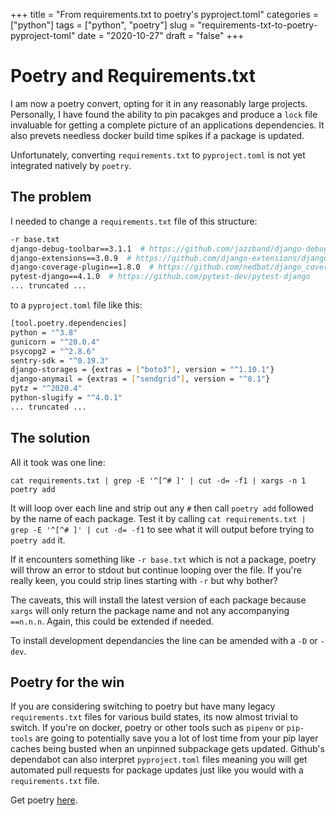 
+++
title = "From requirements.txt to poetry's pyproject.toml"
categories = ["python"]
tags = ["python", "poetry"]
slug = "requirements-txt-to-poetry-pyproject-toml"
date = "2020-10-27"
draft = "false"
+++

# Poetry and Requirements.txt

I am now a poetry convert, opting for it in any reasonably large projects. Personally, I have found the ability to pin pacakges and
produce a `lock` file invaluable for getting a complete picture of an applications dependencies. It also prevets needless docker build time 
spikes if a package is updated. 

Unfortunately, converting `requirements.txt` to `pyproject.toml` is not yet integrated natively by `poetry`.

## The problem

I needed to change a `requirements.txt` file of this structure:

```bash
-r base.txt
django-debug-toolbar==3.1.1  # https://github.com/jazzband/django-debug-toolbar
django-extensions==3.0.9  # https://github.com/django-extensions/django-extensions
django-coverage-plugin==1.8.0  # https://github.com/nedbat/django_coverage_plugin
pytest-django==4.1.0  # https://github.com/pytest-dev/pytest-django
... truncated ...
```

to a `pyproject.toml` file like this:

```bash
[tool.poetry.dependencies]
python = "^3.8"
gunicorn = "^20.0.4"
psycopg2 = "^2.8.6"
sentry-sdk = "^0.19.3"
django-storages = {extras = ["boto3"], version = "^1.10.1"}
django-anymail = {extras = ["sendgrid"], version = "^8.1"}
pytz = "^2020.4"
python-slugify = "^4.0.1"
... truncated ...
```

## The solution

All it took was one line:

`cat requirements.txt | grep -E '^[^# ]' | cut -d= -f1 | xargs -n 1 poetry add`

It will loop over each line and strip out any `#` then call `poetry add` followed by the name of each package. Test it by calling `cat requirements.txt | grep -E '^[^# ]' | cut -d= -f1` to see what it will output before trying to `poetry add` it.

 If it encounters something like `-r base.txt` which is not a package, poetry will throw an error to stdout but continue looping over the file. If you're really keen, you could strip lines starting with `-r` but why bother?

The caveats, this will install the latest version of each package because `xargs` will only return the package name and not any accompanying `==n.n.n`. Again, this could be extended if needed. 

To install development dependancies the line can be amended with a `-D` or `-dev`. 

## Poetry for the win

If you are considering switching to poetry but have many legacy `requirements.txt` files for various build states, its now almost trivial
to switch. If you're on docker, poetry or other tools such as `pipenv` or `pip-tools` are going to potentially save you a lot of lost time from 
your pip layer caches being busted when an unpinned subpackage gets updated. Github's dependabot can also interpret `pyproject.toml` files meaning you will get automated pull requests for package updates just like you would with a `requirements.txt` file. 

Get poetry [here](https://python-poetry.org/docs/#installation).